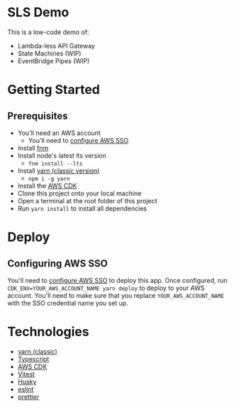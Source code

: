 # SLS Demo

This is a low-code demo of:

- Lambda-less API Gateway
- State Machines (WIP)
- EventBridge Pipes (WIP)

# Getting Started

## Prerequisites

- You'll need an AWS account
  - You'll need to [configure AWS SSO](https://docs.aws.amazon.com/cli/latest/userguide/sso-configure-profile-token.html)
- Install [fnm](https://github.com/Schniz/fnm)
- Install node's latest lts version
  - `fnm install --lts`
- Install [yarn (classic version)](https://classic.yarnpkg.com/lang/en/docs/install/)
  - `npm i -g yarn`
- Install the [AWS CDK](https://docs.aws.amazon.com/cdk/v2/guide/home.html)
- Clone this project onto your local machine
- Open a terminal at the root folder of this project
- Run `yarn install` to install all dependencies

# Deploy

## Configuring AWS SSO

You'll need to [configure AWS SSO](https://docs.aws.amazon.com/cli/latest/userguide/sso-configure-profile-token.html) to deploy this app. Once configured, run `CDK_ENV=YOUR_AWS_ACCOUNT_NAME yarn deploy` to deploy to your AWS account. You'll need to make sure that you replace `YOUR_AWS_ACCOUNT_NAME` with the SSO credential name you set up.

# Technologies

- [yarn (classic)](https://classic.yarnpkg.com/)
- [Typescript](https://www.typescriptlang.org/)
- [AWS CDK](https://docs.aws.amazon.com/cdk/v2/guide/home.html)
- [Vitest](https://vitest.dev/)
- [Husky](https://github.com/typicode/husky)
- [eslint](https://eslint.org/)
- [prettier](https://prettier.io/)
